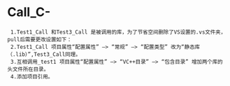 # Call_C-
     1.Test1_Call 和Test3_Call 是被调用的库，为了节省空间删除了VS设置的.vs文件夹，pull后需要更改设置如下：
     2.Test1_Call 项目属性“配置属性” —> “常规” —> “配置类型” 改为“静态库（.lib）”,Test3_Call同理。
     3.互相调用_test1 项目属性“配置属性” —> “VC++目录” —> “包含目录” 增加两个库的头文件所在目录。
     4.添加项目引用。

